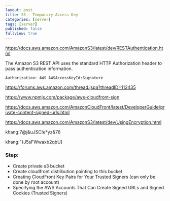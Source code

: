 ```yaml
---
layout: post
title: S3 - Temporary Access Key
categories: [server]
tags: [server]
published: false
fullview: true
---
```


https://docs.aws.amazon.com/AmazonS3/latest/dev/RESTAuthentication.html

The Amazon S3 REST API uses the standard HTTP Authorization header to pass authentication information.

`Authorization: AWS AWSAccessKeyId:Signature`

https://forums.aws.amazon.com/thread.jspa?threadID=112435

https://www.npmjs.com/package/aws-cloudfront-sign

https://docs.aws.amazon.com/AmazonCloudFront/latest/DeveloperGuide/private-content-signed-urls.html

https://docs.aws.amazon.com/AmazonS3/latest/dev/UsingEncryption.html


khang:7@j&uJSC!e*yz&76

khang:"}J5sFWwaxb2qbU]



### Step:

- Create private s3 bucket
- Create cloudfront distribution pointing to this bucket
- Creating CloudFront Key Pairs for Your Trusted Signers (can only be done by root account)
- Specifying the AWS Accounts That Can Create Signed URLs and Signed Cookies (Trusted Signers)
